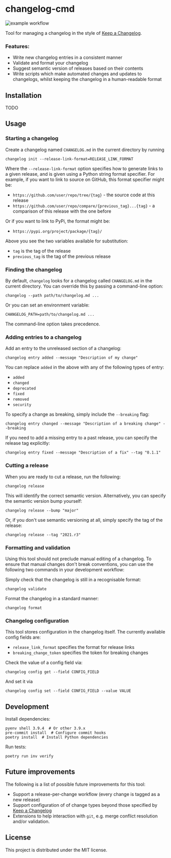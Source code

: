 # changelog-cmd

![example workflow](https://github.com/jacksmith15/changelog-cmd/actions/workflows/main.yml/badge.svg)

Tool for managing a changelog in the style of [Keep a Changelog].

### Features:

- Write new changelog entries in a consistent manner
- Validate and format your changelog
- Suggest semantic version of releases based on their contents
- Write scripts which make automated changes and updates to changelogs, whilst keeping the changelog in a human-readable format

## Installation

TODO

## Usage

### Starting a changelog

Create a changelog named `CHANGELOG.md` in the current directory by running

```shell
changelog init --release-link-format=RELEASE_LINK_FORMAT
```

Where the `--release-link-format` option specifies how to generate links to a given release, and is given using a Python string format specifier. For example, if you want to link to source on GitHub, this format specifier might be:

- `https://github.com/user/repo/tree/{tag}` - the source code at this release
- `https://github.com/user/repo/compare/{previous_tag}...{tag}` - a comparison of this release with the one before

Or if you want to link to PyPi, the format might be:

- `https://pypi.org/project/package/{tag}/`

Above you see the two variables available for substitution:
- `tag` is the tag of the release
- `previous_tag` is the tag of the previous release


### Finding the changelog

By default, `changelog` looks for a changelog called `CHANGELOG.md` in the current directory. You can override this by passing a command-line option:

```shell
changelog --path path/to/changelog.md ...
```

Or you can set an environment variable:

```shell
CHANGELOG_PATH=path/to/changelog.md ...
```

The command-line option takes precedence.

### Adding entries to a changelog

Add an entry to the unreleased section of a changelog:

```shell
changelog entry added --message "Description of my change"
```

You can replace `added` in the above with any of the following types of entry:

- `added`
- `changed`
- `deprecated`
- `fixed`
- `removed`
- `security`

To specify a change as breaking, simply include the `--breaking` flag:

```shell
changelog entry changed --message "Description of a breaking change" --breaking
```

If you need to add a missing entry to a past release, you can specify the release tag explicitly:

```shell
changelog entry fixed --message "Description of a fix" --tag "0.1.1"
```

### Cutting a release

When you are ready to cut a release, run the following:

```shell
changelog release
```

This will identify the correct semantic version. Alternatively, you can specify the semantic version bump yourself:

```shell
changelog release --bump "major"
```

Or, if you don't use semantic versioning at all, simply specify the tag of the release:

```shell
changelog release --tag "2021.r3"
```

### Formatting and validation

Using this tool should not preclude manual editing of a changelog. To ensure that manual changes don't break conventions, you can use the following two commands in your development workflow:

Simply check that the changelog is still in a recognisable format:
```shell
changelog validate
```

Format the changelog in a standard manner:
```shell
changelog format
```

### Changelog configuration

This tool stores configuration in the changelog itself. The currently available config fields are:

- `release_link_format` specifies the format for release links
- `breaking_change_token` specifies the token for breaking changes

Check the value of a config field via:

```shell
changelog config get --field CONFIG_FIELD
```

And set it via

```shell
changelog config set --field CONFIG_FIELD --value VALUE
```

## Development

Install dependencies:

```shell
pyenv shell 3.9.4  # Or other 3.9.x
pre-commit install  # Configure commit hooks
poetry install  # Install Python dependencies
```

Run tests:

```shell
poetry run inv verify
```

## Future improvements

The following is a list of possible future improvements for this tool:

- Support a release-per-change workflow (every change is tagged as a new release)
- Support configuration of of change types beyond those specified by [Keep a Changelog]
- Extensions to help interaction with `git`, e.g. merge conflict resolution and/or validation.

## License
This project is distributed under the MIT license.

[Keep a Changelog]: http://keepachangelog.com/en/1.0.0/